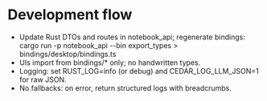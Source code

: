 # Development flow

- Update Rust DTOs and routes in notebook_api; regenerate bindings:
  cargo run -p notebook_api --bin export_types > bindings/desktop/bindings.ts
- UIs import from bindings/* only; no handwritten types.
- Logging: set RUST_LOG=info (or debug) and CEDAR_LOG_LLM_JSON=1 for raw JSON.
- No fallbacks: on error, return structured logs with breadcrumbs.

